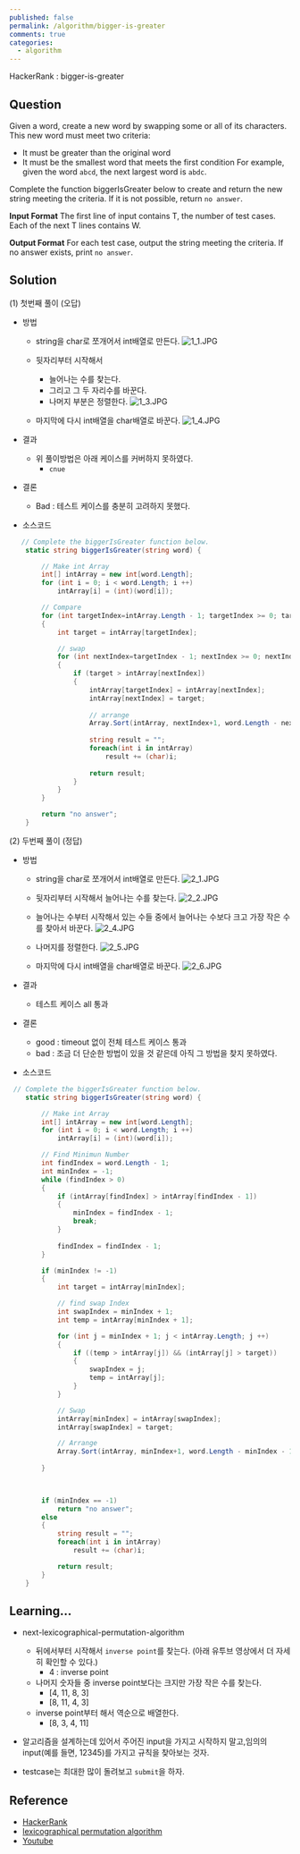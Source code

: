 ```yaml
---
published: false
permalink: /algorithm/bigger-is-greater
comments: true
categories:
  - algorithm
---
```

HackerRank : bigger-is-greater

## Question

Given a word, create a new word by swapping some or all of its characters. This new word must meet two criteria:

- It must be greater than the original word
- It must be the smallest word that meets the first condition
For example, given the word `abcd`, the next largest word is `abdc`.

Complete the function biggerIsGreater below to create and return the new string meeting the criteria. If it is not possible, return `no answer`.

**Input Format**
The first line of input contains T, the number of test cases.
Each of the next T lines contains W.

**Output Format**
For each test case, output the string meeting the criteria. If no answer exists, print `no answer`.  
  
    
      
      


## Solution
(1) 첫번째 풀이 (오답) 

- 방법 
  - string을 char로 쪼개어서 int배열로 만든다. 
  ![1_1.JPG]({{site.baseurl}}/_posts/algorithm/1_1.JPG)

  - 뒷자리부터 시작해서
    - 늘어나는 수를 찾는다. 
    - 그리고 그 두 자리수를 바꾼다. 
    - 나머지 부분은 정렬한다. 
    ![1_3.JPG]({{site.baseurl}}/_posts/algorithm/1_3.JPG)

    
  - 마지막에 다시 int배열을 char배열로 바꾼다. 
  ![1_4.JPG]({{site.baseurl}}/_posts/algorithm/1_4.JPG)


- 결과  
  - 위 풀이방법은 아래 케이스를 커버하지 못하였다. 
    - `cnue` 
    
- 결론 
  - Bad : 테스트 케이스를 충분히 고려하지 못했다. 

- 소스코드 
```c#
   // Complete the biggerIsGreater function below.
    static string biggerIsGreater(string word) {

        // Make int Array 
        int[] intArray = new int[word.Length];
        for (int i = 0; i < word.Length; i ++)
            intArray[i] = (int)(word[i]);

        // Compare 
        for (int targetIndex=intArray.Length - 1; targetIndex >= 0; targetIndex --)
        {
            int target = intArray[targetIndex];

            // swap
            for (int nextIndex=targetIndex - 1; nextIndex >= 0; nextIndex--)
            {
                if (target > intArray[nextIndex])
                {
                    intArray[targetIndex] = intArray[nextIndex];
                    intArray[nextIndex] = target;
                    
                    // arrange 
                    Array.Sort(intArray, nextIndex+1, word.Length - nextIndex - 1);
                    
                    string result = "";    
                    foreach(int i in intArray)
                        result += (char)i;
                    
                    return result;
                }
            } 
        }

        return "no answer";
    }
```


(2) 두번째 풀이 (정답)
- 방법 
  - string을 char로 쪼개어서 int배열로 만든다. 
  ![2_1.JPG]({{site.baseurl}}/_posts/algorithm/2_1.JPG)

  - 뒷자리부터 시작해서 늘어나는 수를 찾는다.
  ![2_2.JPG]({{site.baseurl}}/_posts/algorithm/2_2.JPG)
  
  - 늘어나는 수부터 시작해서 있는 수들 중에서 늘어나는 수보다 크고 가장 작은 수를 찾아서 바꾼다. 
  ![2_4.JPG]({{site.baseurl}}/_posts/algorithm/2_4.JPG)

  - 나머지를 정렬한다. 
  ![2_5.JPG]({{site.baseurl}}/_posts/algorithm/2_5.JPG)
  
  - 마지막에 다시 int배열을 char배열로 바꾼다. 
  ![2_6.JPG]({{site.baseurl}}/_posts/algorithm/2_6.JPG)
  
- 결과  
  - 테스트 케이스 all 통과 
  
- 결론 
  - good : timeout 없이 전체 테스트 케이스 통과 
  - bad : 조금 더 단순한 방법이 있을 것 같은데 아직 그 방법을 찾지 못하였다. 

- 소스코드  
```c#
 // Complete the biggerIsGreater function below.
    static string biggerIsGreater(string word) {

        // Make int Array 
        int[] intArray = new int[word.Length];
        for (int i = 0; i < word.Length; i ++)
            intArray[i] = (int)(word[i]);

        // Find Minimun Number 
        int findIndex = word.Length - 1; 
        int minIndex = -1; 
        while (findIndex > 0)
        {
            if (intArray[findIndex] > intArray[findIndex - 1])
            {
                minIndex = findIndex - 1; 
                break;
            }
            
            findIndex = findIndex - 1; 
        }

        if (minIndex != -1)
        {
            int target = intArray[minIndex]; 

            // find swap Index 
            int swapIndex = minIndex + 1;
            int temp = intArray[minIndex + 1];

            for (int j = minIndex + 1; j < intArray.Length; j ++)
            {
                if ((temp > intArray[j]) && (intArray[j] > target))
                {
                    swapIndex = j;
                    temp = intArray[j];
                }
            }

            // Swap 
            intArray[minIndex] = intArray[swapIndex];
            intArray[swapIndex] = target; 

            // Arrange  
            Array.Sort(intArray, minIndex+1, word.Length - minIndex - 1);
            
        }

         

        if (minIndex == -1)
            return "no answer"; 
        else 
        {
            string result = "";
            foreach(int i in intArray)
                result += (char)i; 

            return result;
        }      
    }
```
  
    
      
      


## Learning... 
- next-lexicographical-permutation-algorithm
  - 뒤에서부터 시작해서 `inverse point`를 찾는다. (아래 유투브 영상에서 더 자세히 확인할 수 있다.) 
    - 4 : inverse point 
  - 나머지 숫자들 중 inverse point보다는 크지만 가장 작은 수를 찾는다. 
    - [4, 11, 8, 3] 
    - [8, 11, 4, 3] 
  - inverse point부터 해서 역순으로 배열한다. 
    - [8, 3, 4, 11] 

- 알고리즘을 설계하는데 있어서 주어진 input을 가지고 시작하지 말고,임의의 input(예를 들면, 12345)를 가지고 규칙을 찾아보는 것자. 

- testcase는 최대한 많이 돌려보고 `submit`을 하자. 



## Reference
- [HackerRank](https://www.hackerrank.com/challenges/bigger-is-greater/problem)
- [lexicographical permutation algorithm](https://www.nayuki.io/page/next-lexicographical-permutation-algorithm)
- [Youtube](https://www.youtube.com/watch?v=zGQq3HGBTXg)